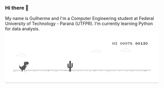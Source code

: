 ### Hi there 👋
My name is Guilherme and I'm a Computer Engineering student at Federal University of Technology - Paraná (UTFPR).
I’m currently learning Python for data analysis.
![image](https://github.com/guilhermealcar/guilhermealcar/blob/master/dino_chrome.gif)



<!--
**guilhermealcar/guilhermealcar** is a ✨ _special_ ✨ repository because its `README.md` (this file) appears on your GitHub profile.

Here are some ideas to get you started:

- 🔭 I’m currently working on ...
- 🌱 I’m currently learning ...
- 👯 I’m looking to collaborate on ...
- 🤔 I’m looking for help with ...
- 💬 Ask me about ...
- 📫 How to reach me: ...
- 😄 Pronouns: ...
- ⚡ Fun fact: ...
-->

